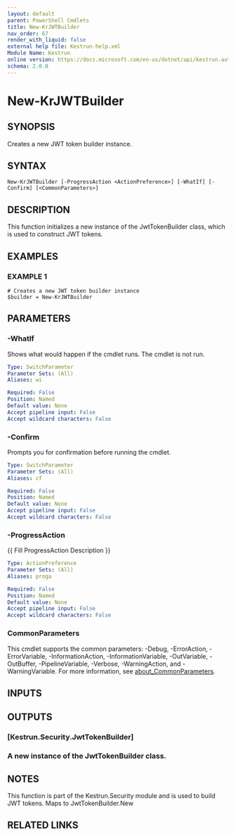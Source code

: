 ```yaml
---
layout: default
parent: PowerShell Cmdlets
title: New-KrJWTBuilder
nav_order: 67
render_with_liquid: false
external help file: Kestrun-help.xml
Module Name: Kestrun
online version: https://docs.microsoft.com/en-us/dotnet/api/kestrun.authentication.claimpolicybuilder
schema: 2.0.0
---
```


# New-KrJWTBuilder

## SYNOPSIS
Creates a new JWT token builder instance.

## SYNTAX

```
New-KrJWTBuilder [-ProgressAction <ActionPreference>] [-WhatIf] [-Confirm] [<CommonParameters>]
```

## DESCRIPTION
This function initializes a new instance of the JwtTokenBuilder class, which is used to construct JWT tokens.

## EXAMPLES

### EXAMPLE 1
```
# Creates a new JWT token builder instance
$builder = New-KrJWTBuilder
```

## PARAMETERS

### -WhatIf
Shows what would happen if the cmdlet runs.
The cmdlet is not run.

```yaml
Type: SwitchParameter
Parameter Sets: (All)
Aliases: wi

Required: False
Position: Named
Default value: None
Accept pipeline input: False
Accept wildcard characters: False
```

### -Confirm
Prompts you for confirmation before running the cmdlet.

```yaml
Type: SwitchParameter
Parameter Sets: (All)
Aliases: cf

Required: False
Position: Named
Default value: None
Accept pipeline input: False
Accept wildcard characters: False
```

### -ProgressAction
{{ Fill ProgressAction Description }}

```yaml
Type: ActionPreference
Parameter Sets: (All)
Aliases: proga

Required: False
Position: Named
Default value: None
Accept pipeline input: False
Accept wildcard characters: False
```

### CommonParameters
This cmdlet supports the common parameters: -Debug, -ErrorAction, -ErrorVariable, -InformationAction, -InformationVariable, -OutVariable, -OutBuffer, -PipelineVariable, -Verbose, -WarningAction, and -WarningVariable. For more information, see [about_CommonParameters](http://go.microsoft.com/fwlink/?LinkID=113216).

## INPUTS

## OUTPUTS

### [Kestrun.Security.JwtTokenBuilder]
### A new instance of the JwtTokenBuilder class.
## NOTES
This function is part of the Kestrun.Security module and is used to build JWT tokens.
Maps to JwtTokenBuilder.New

## RELATED LINKS
